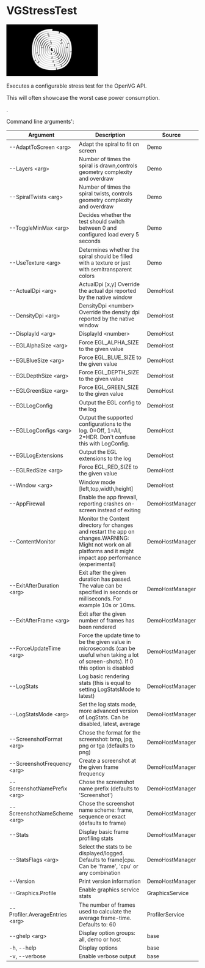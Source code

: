 <!-- #AG_DEMOAPP_HEADER_BEGIN# -->
# VGStressTest
<img src="Example.jpg" height="135px">

<!-- #AG_DEMOAPP_HEADER_END# -->
<!-- #AG_BRIEF_BEGIN# -->
Executes a configurable stress test for the OpenVG API.

This will often showcase the worst case power consumption.

.
<!-- #AG_BRIEF_END# -->

<!-- #AG_DEMOAPP_COMMANDLINE_ARGUMENTS_BEGIN# -->

Command line arguments':

Argument                                      |Description                                                                                                                                                         |Source
----------------------------------------------|--------------------------------------------------------------------------------------------------------------------------------------------------------------------|---------------
--AdaptToScreen \<arg>                        |Adapt the spiral to fit on screen                                                                                                                                   |Demo
--Layers \<arg>                               |Number of times the spiral is drawn,controls geometry complexity and overdraw                                                                                       |Demo
--SpiralTwists \<arg>                         |Number of times the spiral twists, controls geometry complexity and overdraw                                                                                        |Demo
--ToggleMinMax \<arg>                         |Decides whether the test should switch between 0 and configured load every 5 seconds                                                                                |Demo
--UseTexture \<arg>                           |Determines whether the spiral should be filled with a texture or just with semitransparent colors                                                                   |Demo
--ActualDpi \<arg>                            |ActualDpi [x,y] Override the actual dpi reported by the native window                                                                                               |DemoHost
--DensityDpi \<arg>                           |DensityDpi \<number> Override the density dpi reported by the native window                                                                                         |DemoHost
--DisplayId \<arg>                            |DisplayId \<number>                                                                                                                                                 |DemoHost
--EGLAlphaSize \<arg>                         |Force EGL_ALPHA_SIZE to the given value                                                                                                                             |DemoHost
--EGLBlueSize \<arg>                          |Force EGL_BLUE_SIZE to the given value                                                                                                                              |DemoHost
--EGLDepthSize \<arg>                         |Force EGL_DEPTH_SIZE to the given value                                                                                                                             |DemoHost
--EGLGreenSize \<arg>                         |Force EGL_GREEN_SIZE to the given value                                                                                                                             |DemoHost
--EGLLogConfig                                |Output the EGL config to the log                                                                                                                                    |DemoHost
--EGLLogConfigs \<arg>                        |Output the supported configurations to the log. 0=Off, 1=All, 2=HDR. Don't confuse this with LogConfig.                                                             |DemoHost
--EGLLogExtensions                            |Output the EGL extensions to the log                                                                                                                                |DemoHost
--EGLRedSize \<arg>                           |Force EGL_RED_SIZE to the given value                                                                                                                               |DemoHost
--Window \<arg>                               |Window mode [left,top,width,height]                                                                                                                                 |DemoHost
--AppFirewall                                 |Enable the app firewall, reporting crashes on-screen instead of exiting                                                                                             |DemoHostManager
--ContentMonitor                              |Monitor the Content directory for changes and restart the app on changes.WARNING: Might not work on all platforms and it might impact app performance (experimental)|DemoHostManager
--ExitAfterDuration \<arg>                    |Exit after the given duration has passed. The value can be specified in seconds or milliseconds. For example 10s or 10ms.                                           |DemoHostManager
--ExitAfterFrame \<arg>                       |Exit after the given number of frames has been rendered                                                                                                             |DemoHostManager
--ForceUpdateTime \<arg>                      |Force the update time to be the given value in microseconds (can be useful when taking a lot of screen-shots). If 0 this option is disabled                         |DemoHostManager
--LogStats                                    |Log basic rendering stats (this is equal to setting LogStatsMode to latest)                                                                                         |DemoHostManager
--LogStatsMode \<arg>                         |Set the log stats mode, more advanced version of LogStats. Can be disabled, latest, average                                                                         |DemoHostManager
--ScreenshotFormat \<arg>                     |Chose the format for the screenshot: bmp, jpg, png or tga (defaults to png)                                                                                         |DemoHostManager
--ScreenshotFrequency \<arg>                  |Create a screenshot at the given frame frequency                                                                                                                    |DemoHostManager
--ScreenshotNamePrefix \<arg>                 |Chose the screenshot name prefix (defaults to 'Screenshot')                                                                                                         |DemoHostManager
--ScreenshotNameScheme \<arg>                 |Chose the screenshot name scheme: frame, sequence or exact (defaults to frame)                                                                                      |DemoHostManager
--Stats                                       |Display basic frame profiling stats                                                                                                                                 |DemoHostManager
--StatsFlags \<arg>                           |Select the stats to be displayed/logged. Defaults to frame\|cpu. Can be 'frame', 'cpu' or any combination                                                           |DemoHostManager
--Version                                     |Print version information                                                                                                                                           |DemoHostManager
--Graphics.Profile                            |Enable graphics service stats                                                                                                                                       |GraphicsService
--Profiler.AverageEntries \<arg>              |The number of frames used to calculate the average frame-time. Defaults to: 60                                                                                      |ProfilerService
--ghelp \<arg>                                |Display option groups: all, demo or host                                                                                                                            |base
-h, --help                                    |Display options                                                                                                                                                     |base
-v, --verbose                                 |Enable verbose output                                                                                                                                               |base
<!-- #AG_DEMOAPP_COMMANDLINE_ARGUMENTS_END# -->
